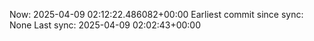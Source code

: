 Now: 2025-04-09 02:12:22.486082+00:00 Earliest commit since sync: None Last sync: 2025-04-09 02:02:43+00:00
